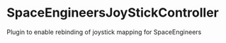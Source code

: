# SpaceEngineersJoyStickController
Plugin to enable rebinding of joystick mapping for SpaceEngineers
